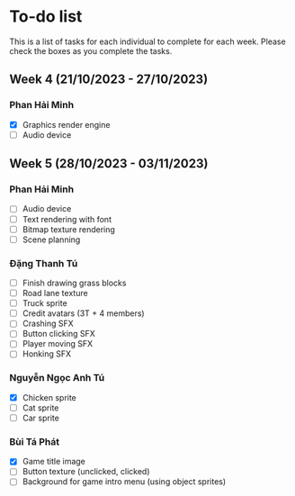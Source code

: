 # To-do list

This is a list of tasks for each individual to complete for each week. Please check the boxes as you complete the tasks.

## Week 4 (21/10/2023 - 27/10/2023)

### Phan Hải Minh

- [x] Graphics render engine
- [ ] Audio device

## Week 5 (28/10/2023 - 03/11/2023)

### Phan Hải Minh

- [ ] Audio device
- [ ] Text rendering with font
- [ ] Bitmap texture rendering
- [ ] Scene planning

### Đặng Thanh Tú

- [ ] Finish drawing grass blocks
- [ ] Road lane texture
- [ ] Truck sprite
- [ ] Credit avatars (3T + 4 members)
- [ ] Crashing SFX
- [ ] Button clicking SFX
- [ ] Player moving SFX
- [ ] Honking SFX

### Nguyễn Ngọc Anh Tú

- [x] Chicken sprite
- [ ] Cat sprite
- [ ] Car sprite

### Bùi Tá Phát

- [x] Game title image
- [ ] Button texture (unclicked, clicked)
- [ ] Background for game intro menu (using object sprites)